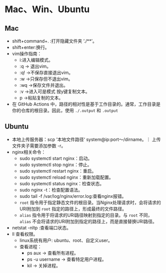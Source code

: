 # Mac、Win、Ubuntu

## Mac

- shift+command+. :打开隐藏文件夹 ’./**’。
- shift+enter:换行。
- vim操作指南：
    - i:进入编辑模式。
    - :q → 退出vim。
    - :q! →不保存直接退出vim。
    - :w →只保存但不退出vim。
    - :wq →保存文件并退出。
    - :v →进入可是模式 按y键复制文本。
    - p →粘贴复制的文本。
- 在 GitHub Actions 中，路径的相对性是基于工作目录的。通常，工作目录是你的仓库的根目录。因此，使用 `./.output` 和 `.output`

## Ubuntu

- 本地上传服务器：scp ’本地文件路径‘  system@ip:port～/dirname。｜ 上传文件夹子需要添加参数 -r。
- nginx相关命令：
    - sudo systemctl start nginx：启动。
    - sudo systemctl stop nginx：停止。
    - sudo systemctl restart nginx：重启。
    - sudo systemctl reload nginx：重新加载配置。
    - sudo systemctl status nginx：检查状态。
    - sudo nginx -t：检查配置语法。
    - sudo tail -f /var/log/nginx/error.log:查看nginx报错。
    - `root` 指令用于指定静态文件的根目录。当Nginx处理请求时，会将请求的URI附加到 `root` 指定的路径上，形成最终的文件路径。
    - `alias` 指令用于将请求的URI路径映射到指定的目录。与 `root` 不同，`alias` 不会将请求的URI附加到指定的路径上，而是直接替换URI路径。
- netstat -nltp :查看端口状态。
- ll 查看权限。
    - linux系统有用户: ubuntu、root、自定义user。
    - 查看进程：
        - ps aux → 查看所有进程。
        - ps -u username → 查看特定用户进程。
        - kil → 关掉进程。
